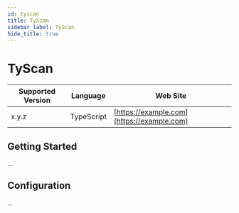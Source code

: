 ```yaml
---
id: tyscan
title: TyScan
sidebar_label: TyScan
hide_title: true
---
```


# TyScan

| Supported Version | Language | Web Site |
| ----------------- | -------- | -------- |
| x.y.z | TypeScript | [https://example.com](https://example.com) |

## Getting Started

...

## Configuration

...

